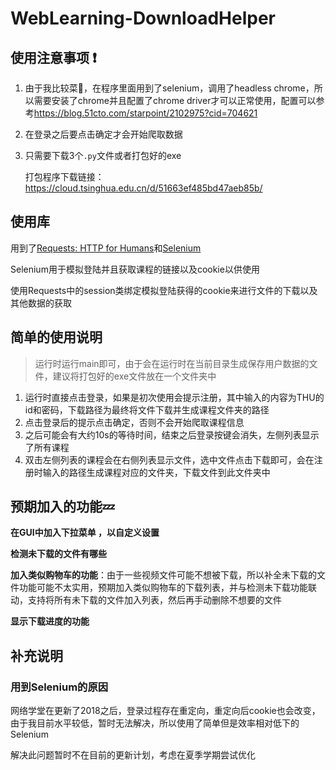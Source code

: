 # WebLearning-DownloadHelper

## 使用注意事项 :exclamation:

1. 由于我比较菜:shit:，在程序里面用到了selenium，调用了headless chrome，所以需要安装了chrome并且配置了chrome driver才可以正常使用，配置可以参考<https://blog.51cto.com/starpoint/2102975?cid=704621>

2. 在登录之后要点击确定才会开始爬取数据

3. 只需要下载3个`.py`文件或者打包好的exe

   打包程序下载链接：<https://cloud.tsinghua.edu.cn/d/51663ef485bd47aeb85b/>

## 使用库

用到了[Requests: HTTP for Humans](http://www.python-requests.org/en/latest/)和[Selenium](https://www.seleniumhq.org/docs/)

Selenium用于模拟登陆并且获取课程的链接以及cookie以供使用

使用Requests中的session类绑定模拟登陆获得的cookie来进行文件的下载以及其他数据的获取

## 简单的使用说明

> 运行时运行main即可，由于会在运行时在当前目录生成保存用户数据的文件，建议将打包好的exe文件放在一个文件夹中

1. 运行时直接点击登录，如果是初次使用会提示注册，其中输入的内容为THU的id和密码，下载路径为最终将文件下载并生成课程文件夹的路径
2. 点击登录后的提示点击确定，否则不会开始爬取课程信息
3. 之后可能会有大约10s的等待时间，结束之后登录按键会消失，左侧列表显示了所有课程
4. 双击左侧列表的课程会在右侧列表显示文件，选中文件点击下载即可，会在注册时输入的路径生成课程对应的文件夹，下载文件到此文件夹中

## 预期加入的功能:zzz:

**在GUI中加入下拉菜单 ，以自定义设置**

**检测未下载的文件有哪些**

**加入类似购物车的功能**：由于一些视频文件可能不想被下载，所以补全未下载的文件功能可能不太实用，预期加入类似购物车的下载列表，并与检测未下载功能联动，支持将所有未下载的文件加入列表，然后再手动删除不想要的文件

**显示下载进度的功能**

## 补充说明

### 用到Selenium的原因

网络学堂在更新了2018之后，登录过程存在重定向，重定向后cookie也会改变，由于我目前水平较低，暂时无法解决，所以使用了简单但是效率相对低下的Selenium

解决此问题暂时不在目前的更新计划，考虑在夏季学期尝试优化